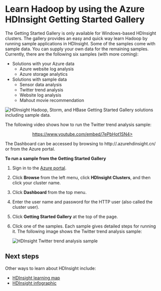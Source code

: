 <!-- not suitable for Mooncake -->

<properties
    pageTitle="Learn Hadoop in HDInsight with the Sample Gallery | Azure"
    description="Quickly learn Hadoop by running sample applications from the HDInsight Getting Started Gallery. Use sample data or supply your own."
    services="hdinsight"
    documentationcenter=""
    tags="azure-portal"
    author="mumian"
    manager="jhubbard"
    editor="cgronlun" />
<tags
    ms.assetid="3d391bf3-fcb2-4956-8a2c-7c142e952bbb"
    ms.service="hdinsight"
    ms.workload="big-data"
    ms.tgt_pltfrm="na"
    ms.devlang="na"
    ms.topic="article"
    ms.date="10/21/2016"
    wacn.date=""
    ms.author="jgao" />

# Learn Hadoop by using the Azure HDInsight Getting Started Gallery
The Getting Started Gallery is only available for Windows-based HDInsight clusters. The gallery provides an easy and quick way learn Hadoop by running sample applications in HDInsight. Some of the samples come with sample data. You can supply your own data for the remaining samples. Currently, there are the following six samples (with more coming):

* Solutions with your Azure data
  * Azure website log analysis
  * Azure storage analytics
* Solutions with sample data
  * Sensor data analysis
  * Twitter trend analysis
  * Website log analysis
  * Mahout movie recommendation

![HDInsight Hadoop, Storm, and HBase Getting Started Gallery solutions including sample data.][hdinsight.sample.gallery]

The following video shows how to run the Twitter trend analysis sample:

<center><a href="https://www.youtube.com/embed/7ePbHot1SN4">https://www.youtube.com/embed/7ePbHot1SN4></a></center>

The Dashboard can be accessed by browsing to http://<YourHDInsightClusterName>.azurehdinsight.cn/ or from the Azure portal.

**To run a sample from the Getting Started Gallery**

1. Sign in to the [Azure portal][azure.portal].
2. Click **Browse** from the left menu, click **HDInsight Clusters**, and then click your cluster name.
3. Click **Dashboard** from the top menu.
4. Enter the user name and password for the HTTP user (also called the cluster user).
5. Click **Getting Started Gallery** at the top of the page.
6. Click one of the samples. Each sample gives detailed steps for running it. The following image shows the Twitter trend analysis sample:
   
    ![HDInsight Twitter trend analysis sample][hdinsight.twitter.sample]

## Next steps
Other ways to learn about HDInsight include:

* [HDInsight learning map][hdinsight.learn.map]
* [HDInsight infographic][hdinsight.infographic]

<!--Image references-->
[hdinsight.sample.gallery]: ./media/hdinsight-learn-hadoop-use-sample-gallery/HDInsight-Getting-Started-Gallery.png
[hdinsight.twitter.sample]: ./media/hdinsight-learn-hadoop-use-sample-gallery/HDInsight-Twitter-Trend-Analysis-sample.png

<!--Link references-->
[hdinsight.learn.map]: https://azure.microsoft.com/documentation/learning-paths/hdinsight-self-guided-hadoop-training/
[hdinsight.infographic]: http://go.microsoft.com/fwlink/?linkid=523960
[azure.portal]:https://portal.azure.cn
